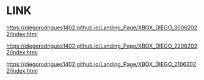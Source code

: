#  LINK

https://diegorodrigues1402.github.io/Landing_Page/XBOX_DIEGO_30062022/index.html

https://diegorodrigues1402.github.io/Landing_Page/XBOX_DIEGO_22062022/index.html

https://diegorodrigues1402.github.io/Landing_Page/XBOX_DIEGO_21062022/index.html
